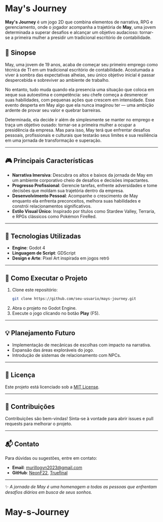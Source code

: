 # May's Journey

**May's Journey** é um jogo 2D que combina elementos de narrativa, RPG e gerenciamento, onde o jogador acompanha a trajetória de **May**, uma jovem determinada a superar desafios e alcançar um objetivo audacioso: tornar-se a primeira mulher a presidir um tradicional escritório de contabilidade.

## 📖 Sinopse
May, uma jovem de 19 anos, acaba de começar seu primeiro emprego como técnica de TI em um tradicional escritório de contabilidade. Acostumada a viver à sombra das expectativas alheias, seu único objetivo inicial é passar despercebida e sobreviver ao ambiente de trabalho. 

No entanto, tudo muda quando ela presencia uma situação que coloca em xeque sua autoestima e competência: seu chefe começa a desmerecer suas habilidades, com pequenas ações que crescem em intensidade. Esse evento desperta em May algo que ela nunca imaginou ter — uma ambição ardente de provar seu valor e quebrar barreiras. 

Determinada, ela decide ir além de simplesmente se manter no emprego e traça um objetivo ousado: tornar-se a primeira mulher a ocupar a presidência da empresa. Mas para isso, May terá que enfrentar desafios pessoais, profissionais e culturais que testarão seus limites e sua resiliência em uma jornada de transformação e superação.

---

## 🎮 Principais Características
- **Narrativa Imersiva**: Descubra os altos e baixos da jornada de May em um ambiente corporativo cheio de desafios e decisões impactantes.
- **Progresso Profissional**: Gerencie tarefas, enfrente adversidades e tome decisões que moldam sua trajetória dentro da empresa.
- **Desenvolvimento Pessoal**: Acompanhe o crescimento de May enquanto ela enfrenta preconceitos, melhora suas habilidades e constrói relacionamentos significativos.
- **Estilo Visual Único**: Inspirado por títulos como Stardew Valley, Terraria, e RPGs clássicos como Pokémon FireRed.

---

## 🚀 Tecnologias Utilizadas
- **Engine**: Godot 4
- **Linguagem de Script**: GDScript
- **Design e Arte**: Pixel Art inspirada em jogos retrô

---

## 📂 Como Executar o Projeto
1. Clone este repositório:
   ```bash
   git clone https://github.com/seu-usuario/mays-journey.git
   ```
2. Abra o projeto no Godot Engine.
3. Execute o jogo clicando no botão **Play** (F5).

---

## 💡 Planejamento Futuro
- Implementação de mecânicas de escolhas com impacto na narrativa.
- Expansão das áreas exploráveis do jogo.
- Introdução de sistemas de relacionamento com NPCs.

---

## 📜 Licença
Este projeto está licenciado sob a [MIT License](LICENSE).

---

## 🤝 Contribuições
Contribuições são bem-vindas! Sinta-se à vontade para abrir issues e pull requests para melhorar o projeto.

---

## 📬 Contato
Para dúvidas ou sugestões, entre em contato:
- **Email**: murillogyn2023@gmail.com
- **GitHub**: [NeonF22](https://github.com/NeonF22), [Truefinal](https://github.com/TrueFinal)

---

✨ _A jornada de May é uma homenagem a todas as pessoas que enfrentam desafios diários em busca de seus sonhos._
# May-s-Journey
